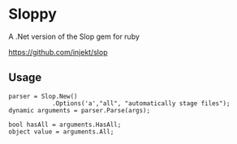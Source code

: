 Sloppy
====

A .Net version of the Slop gem for ruby 

https://github.com/injekt/slop

Usage 
-----

	parser = Slop.New()
				.Options('a',"all", "automatically stage files");
	dynamic arguments = parser.Parse(args);
	
	bool hasAll = arguments.HasAll;
	object value = arguments.All;
				
